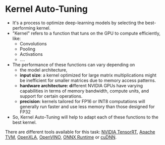 # Kernel Auto-Tuning

* It's a process to optimize deep-learning models by selecting the best-performing kernel.
* "Kernel" refers to a function that tuns on the GPU to compute efficiently, like:
  * Convolutions
  * Pooling
  * Activations
  * ....
* The performance of these functions can vary depending on
  * the model architecture,&#x20;
  * **input size**:  a kernel optimized for large matrix multiplications might be inefficient for smaller matrices due to memory access patterns.
  * **hardware architecture: d**ifferent NVIDIA GPUs have varying capabilities in terms of memory bandwidth, compute units, and support for certain operations.
  * **precision**: kernels tailored for FP16 or INT8 computations will generally run faster and use less memory than those designed for FP32
* So, Kernel Auto-Tuning will help to adapt each of these functions to the best kernel.



There are different tools available for this task: [NVIDIA TensorRT](https://developer.nvidia.com/tensorrt), [Apache TVM](https://tvm.apache.org/), [OpenXLA](https://openxla.org/xla), [OpenVINO](https://docs.openvino.ai/2024/index.html), [ONNX Runtime](https://onnxruntime.ai/) or [cuDNN](https://developer.nvidia.com/cudnn).

